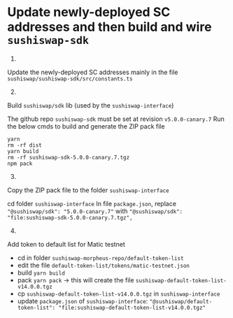 # Update newly-deployed SC addresses and then build and wire `sushiswap-sdk`

1.
Update the newly-deployed SC addresses mainly in the file `sushiswap/sushiswap-sdk/src/constants.ts`

2.
Build `sushiswap/sdk` lib (used by the `sushiswap-interface`)

The github repo `sushiswap-sdk` must be set at revision `v5.0.0-canary.7`
Run the below cmds to build and generate the ZIP pack file

```
yarn
rm -rf dist
yarn build
rm -rf sushiswap-sdk-5.0.0-canary.7.tgz
npm pack
```

3.
Copy the ZIP pack file to the folder `sushiswap-interface`

cd folder `sushiswap-interface`
In file `package.json`, replace `"@sushiswap/sdk": "5.0.0-canary.7"`
with `"@sushiswap/sdk": "file:sushiswap-sdk-5.0.0-canary.7.tgz",`

4.
Add token to default list for Matic testnet

- cd in folder `sushiswap-morpheus-repo/default-token-list`
- edit the file `default-token-list/tokens/matic-testnet.json`
- build `yarn build`
- pack `yarn pack` -> this will create the file `sushiswap-default-token-list-v14.0.0.tgz`
- cp `sushiswap-default-token-list-v14.0.0.tgz` in `sushiswap-interface`
- update `package.json` of `sushiswap-interface`: `"@sushiswap/default-token-list": "file:sushiswap-default-token-list-v14.0.0.tgz"`